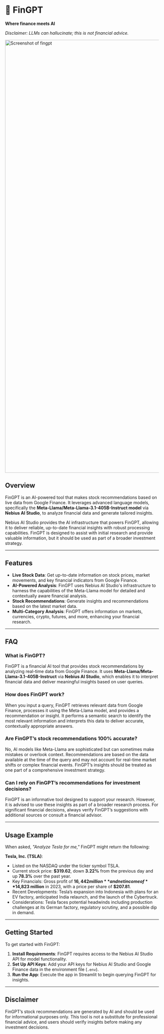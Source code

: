 # 🏦 FinGPT
**Where finance meets AI**

*Disclaimer: LLMs can hallucinate; this is not financial advice.*

<img width="1416" alt="Screenshot of fingpt" src="https://github.com/user-attachments/assets/7d837e0b-e4bb-4a6a-813d-c1f8ffc0a050">


## Overview
FinGPT is an AI-powered tool that makes stock recommendations based on live data from Google Finance. It leverages advanced language models, specifically the **Meta-Llama/Meta-Llama-3.1-405B-Instruct model** via **Nebius AI Studio**, to analyze financial data and generate tailored insights.

Nebius AI Studio provides the AI infrastructure that powers FinGPT, allowing it to deliver reliable, up-to-date financial insights with robust processing capabilities. FinGPT is designed to assist with initial research and provide valuable information, but it should be used as part of a broader investment strategy.

---

## Features
- **Live Stock Data**: Get up-to-date information on stock prices, market movements, and key financial indicators from Google Finance.
- **AI-Powered Analysis**: FinGPT uses Nebius AI Studio's infrastructure to harness the capabilities of the Meta-Llama model for detailed and contextually aware financial analysis.
- **Stock Recommendations**: Generate insights and recommendations based on the latest market data.
- **Multi-Category Analysis**: FinGPT offers information on markets, currencies, crypto, futures, and more, enhancing your financial research.

---

## FAQ

### What is FinGPT?
FinGPT is a financial AI tool that provides stock recommendations by analyzing real-time data from Google Finance. It uses **Meta-Llama/Meta-Llama-3.1-405B-Instruct** via **Nebius AI Studio**, which enables it to interpret financial data and deliver meaningful insights based on user queries.

### How does FinGPT work?
When you input a query, FinGPT retrieves relevant data from Google Finance, processes it using the Meta-Llama model, and provides a recommendation or insight. It performs a semantic search to identify the most relevant information and interprets this data to deliver accurate, contextually appropriate answers.

### Are FinGPT’s stock recommendations 100% accurate?
No, AI models like Meta-Llama are sophisticated but can sometimes make mistakes or overlook context. Recommendations are based on the data available at the time of the query and may not account for real-time market shifts or complex financial events. FinGPT’s insights should be treated as one part of a comprehensive investment strategy.

### Can I rely on FinGPT’s recommendations for investment decisions?
FinGPT is an informative tool designed to support your research. However, it is advised to use these insights as part of a broader research process. For significant financial decisions, always verify FinGPT’s suggestions with additional sources or consult a financial advisor.

---

## Usage Example
When asked, *"Analyze Tesla for me,"* FinGPT might return the following:

**Tesla, Inc. (TSLA)**:
- Listed on the NASDAQ under the ticker symbol TSLA.
- Current stock price: **$319.62**, down **3.22%** from the previous day and up **78.3%** over the past year.
- Key Financials: Gross profit of **$16,442 million** and net income of **$14,823 million** in 2023, with a price per share of **$207.81**.
- Recent Developments: Tesla’s expansion into Indonesia with plans for an EV factory, anticipated India relaunch, and the launch of the Cybertruck.
- Considerations: Tesla faces potential headwinds including production challenges at its German factory, regulatory scrutiny, and a possible dip in demand.

---

## Getting Started
To get started with FinGPT:
1. **Install Requirements**: FinGPT requires access to the Nebius AI Studio API for model functionality.
2. **Set Up API Keys**: Add your API keys for Nebius AI Studio and Google Finance data in the environment file (`.env`).
3. **Run the App**: Execute the app in Streamlit to begin querying FinGPT for insights.

---

## Disclaimer
FinGPT’s stock recommendations are generated by AI and should be used for informational purposes only. This tool is not a substitute for professional financial advice, and users should verify insights before making any investment decisions.
